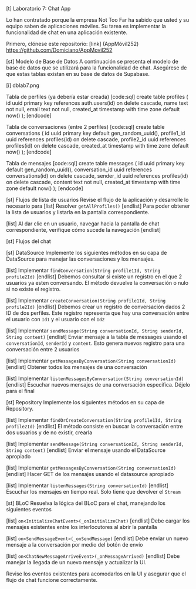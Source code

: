 [t] Laboratorio 7: Chat App

Lo han contratado porque la empresa Not Too Far ha sabido que usted y su equipo saben de aplicaciones móviles. Su tarea es implementar la funcionalidad de chat en una aplicación existente.

Primero, clónese este repositorio: [link] (AppMóvil252) https://github.com/Domiciano/AppMovil252

[st] Modelo de Base de Datos
A continuación se presenta el modelo de base de datos que se utilizará para la funcionalidad de chat. Asegúrese de que estas tablas existan en su base de datos de Supabase.

[i] dblab7.png

Tabla de perfiles (ya debería estar creada)
[code:sql]
create table profiles (
  id uuid primary key references auth.users(id) on delete cascade,
  name text not null,
  email text not null,
  created_at timestamp with time zone default now()
);
[endcode]

Tabla de conversaciones (entre 2 perfiles)
[code:sql]
create table conversations (
  id uuid primary key default gen_random_uuid(),
  profile1_id uuid references profiles(id) on delete cascade,
  profile2_id uuid references profiles(id) on delete cascade,
  created_at timestamp with time zone default now()
);
[endcode]

Tabla de mensajes
[code:sql]
create table messages (
  id uuid primary key default gen_random_uuid(),
  conversation_id uuid references conversations(id) on delete cascade,
  sender_id uuid references profiles(id) on delete cascade,
  content text not null,
  created_at timestamp with time zone default now()
);
[endcode]

[st] Flujos de lista de usuarios
Revise el flujo de la aplicación y desarrolle lo necesario para
[list]
Resolver `getAllProfiles()`
[endlist]
Para poder obtener la lista de usuarios y listarla en la pantalla correspondiente.

[list]
Al dar clic en un usuario, navegar hacia la pantalla de chat correspondiente, verifique cómo sucede la navegación
[endlist]



[st] Flujos del chat

[st] DataSource
Implemente los siguientes métodos en su capa de DataSource para manejar las conversaciones y los mensajes.

[list]
Implementar `findConversation(String profile1Id, String profile2Id)`
[endlist]
Debemos consultar si existe un registro en el que 2 usuarios ya esten conversando. El método devuelve la conversación o nulo si no existe el registro.

[list]
Implementar `createConversation(String profile1Id, String profile2Id)`
[endlist]
Debemos crear un registro de conversación dados 2 ID de dos perfiles. Este registro representa que hay una conversación entre el usuario con `Id1` y el usuario con el `Id2`

[list]
Implementar `sendMessage(String conversationId, String senderId, String content)`
[endlist]
Enviar mensaje a la tabla de messages usando el `conversationId`, `senderId` y `content`. Esto genera nuevos registro para una conversación entre 2 usuarios

[list]
Implementar `getMessagesByConversation(String conversationId)`
[endlist]
Obtener todos los mensajes de una conversación

[list]
Implementar `listenMessagesByConversation(String conversationId)`
[endlist]
Escuchar nuevos mensajes de una conversación especifica. Déjelo para el final

[st] Repository
Implemente los siguientes métodos en su capa de Repository.

[list]
Implementar `findOrCreateConversation(String profile1Id, String profile2Id)`
[endlist]
El método consiste en buscar la conversación entre dos usuarios y de no existir, crearla

[list]
Implementar `sendMessage(String conversationId, String senderId, String content)`
[endlist]
Enviar el mensaje usando el DataSource apropiado

[list]
Implementar `getMessagesByConversation(String conversationId)`
[endlist]
Hacer GET de los mensajes usando el datasource apropiado

[list]
Implementar `listenMessages(String conversationId)`
[endlist]
Escuchar los mensajes en tiempo real. Solo tiene que devolver el `Stream`

[st] BLoC
Resuelva la lógica del BLoC para el chat, manejando los siguientes eventos

[list]
`on<InitializeChatEvent>(_onInitializeChat)` 
[endlist]
Debe cargar los mensajes existentes entre los interlocutores al abrir la pantalla

[list]
`on<SendMessageEvent>(_onSendMessage)`
[endlist]
Debe enviar un nuevo mensaje a la conversación por medio del botón de envío

[list]
`on<ChatNewMessageArriveEvent>(_onMessageArrived)`
[endlist]
Debe manejar la llegada de un nuevo mensaje y actualizar la UI.

Revise los eventos existentes para acomodarlos en la UI y asegurar que el flujo de chat funcione correctamente.